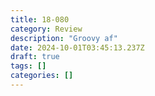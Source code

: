 ```yaml
---
title: 18-080
category: Review
description: "Groovy af"
date: 2024-10-01T03:45:13.237Z
draft: true
tags: []
categories: []
---
```

<script context="module">
  import coverimage from '/src/assets/articles/18-080/Cover.jpg'
  
  metadata.coverImage = coverimage
</script>